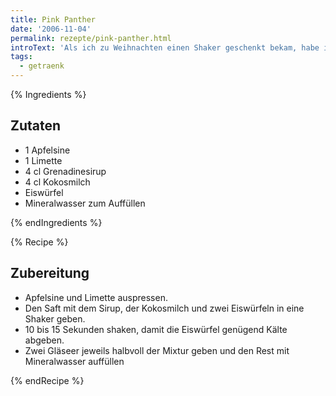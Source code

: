 ```yaml
---
title: Pink Panther
date: '2006-11-04'
permalink: rezepte/pink-panther.html
introText: 'Als ich zu Weihnachten einen Shaker geschenkt bekam, habe ich diesen Drink entwickelt. Keine Ahnung, ob es ihn unter anderem Namen schon gab.'
tags:
  - getraenk
---
```


{% Ingredients %}

## Zutaten

- 1 Apfelsine
- 1 Limette
- 4 cl Grenadinesirup
- 4 cl Kokosmilch
- Eiswürfel
- Mineralwasser zum Auffüllen

{% endIngredients %}

{% Recipe %}

## Zubereitung

- Apfelsine und Limette auspressen.
- Den Saft mit dem Sirup, der Kokosmilch und zwei Eiswürfeln in eine Shaker geben.
- 10 bis 15 Sekunden shaken, damit die Eiswürfel genügend Kälte abgeben.
- Zwei Gläseer jeweils halbvoll der Mixtur geben und den Rest mit Mineralwasser auffüllen

{% endRecipe %}
